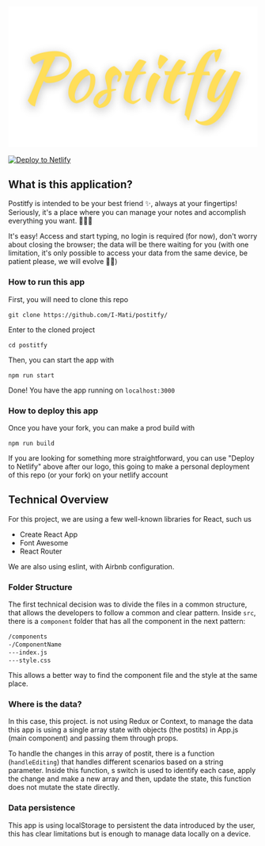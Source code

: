 ![Postitfy logo](https://github.com/I-Mati/postitfy/blob/develop/public/postify.png?raw=true)

[![Deploy to Netlify](https://www.netlify.com/img/deploy/button.svg)](https://app.netlify.com/start/deploy?repository=https://github.com/I-Mati/postitfy)

## What is this application?

Postitfy is intended to be your best friend ✨, always at your fingertips! Seriously, it's a place where you can manage your notes and accomplish everything you want. 🚀🚀🚀

It's easy! Access and start typing, no login is required (for now), don't worry about closing the browser; the data will be there waiting for you (with one limitation, it's only possible to access your data from the same device, be patient please, we will evolve 💪🏼)

### How to run this app

First, you will need to clone this repo

```
git clone https://github.com/I-Mati/postitfy/
```

Enter to the cloned project

```
cd postitfy
```

Then, you can start the app with

```
npm run start
```

Done! You have the app running on `localhost:3000`

### How to deploy this app

Once you have your fork, you can make a prod build with

```
npm run build
```

If you are looking for something more straightforward, you can use "Deploy to Netlify" above after our logo, this going to make a personal deployment of this repo (or your fork) on your netlify account

## Technical Overview

For this project, we are using a few well-known libraries for React, such us

- Create React App
- Font Awesome
- React Router

We are also using eslint, with Airbnb configuration.

### Folder Structure

The first technical decision was to divide the files in a common structure, that allows the developers to follow a common and clear pattern.
Inside `src`, there is a `component` folder that has all the component in the next pattern:

```
/components
-/ComponentName
---index.js
---style.css
```

This allows a better way to find the component file and the style at the same place.

### Where is the data?

In this case, this project. is not using Redux or Context, to manage the data this app is using a single array state with objects (the postits) in App.js (main component) and passing them through props.

To handle the changes in this array of postit, there is a function (`handleEditing`) that handles different scenarios based on a string parameter. Inside this function, s switch is used to identify each case, apply the change and make a new array and then, update the state, this function does not mutate the state directly.

### Data persistence

This app is using localStorage to persistent the data introduced by the user, this has clear limitations but is enough to manage data locally on a device.
